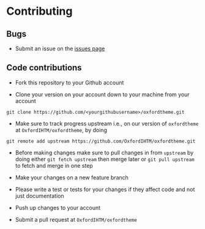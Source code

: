 # Contributing

## Bugs

* Submit an issue on the [issues page](https://github.com/OxfordIHTM/oxfordtheme/issues)

## Code contributions

* Fork this repository to your Github account

* Clone your version on your account down to your machine from your account

```
git clone https://github.com/<yourgithubusername>/oxfordtheme.git
```

* Make sure to track progress upstream i.e., on our version of `oxfordtheme`
at `OxfordIHTM/oxfordtheme`, by doing

```
git remote add upstream https://github.com/OxfordIHTM/oxfordtheme.git
```

* Before making changes make sure to pull changes in from `upstream` by doing
either `git fetch upstream` then merge later or `git pull upstream` to fetch
and merge in one step

* Make your changes on a new feature branch

* Please write a test or tests for your changes if they affect code and not just
documentation

* Push up changes to your account

* Submit a pull request at `OxfordIHTM/oxfordtheme`
